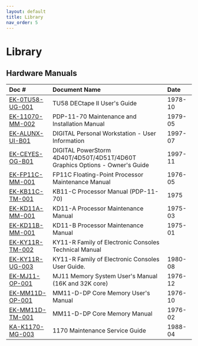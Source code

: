 ```yaml
---
layout: default
title: Library
nav_order: 5
---
```


# Library

## Hardware Manuals

| Doc #                                                                                                                                    | Document Name                                                                     | Date
|:-----------------------------------------------------------------------------------------------------------------------------------------|:----------------------------------------------------------------------------------|:--------
| [EK-0TU58-UG-001](../assets/pdf/EK-0TU58-UG-001_TU58_DECtape_II_User's_Guide,1978-10.pdf)                                                | TU58 DECtape II User's Guide                                                      | 1978-10
| [EK-11070-MM-002](../assets/pdf/EK-11070-MM-002_PDP-11-70_Maintenance_and_Installation_Manual,1979-05.pdf)                               | PDP-11-70 Maintenance and Installation Manual                                     | 1979-05
| [EK-ALUNX-UI-B01](../assets/pdf/EK-ALUNX-UI-B01_DIGITAL_Personal_Workstation_-_User_Information,1997-07.pdf)                             | DIGITAL Personal Workstation - User Information                                   | 1997-07
| [EK-CEYES-OG-B01](../assets/pdf/EK-CEYES-OG-B01_DIGITAL_PowerStorm_4D40T-4D50T-4D51T-4D60T_Graphics_Options_-_Owner's_Guide,1997-11.pdf) | DIGITAL PowerStorm 4D40T/4D50T/4D51T/4D60T <br/> Graphics Options - Owner's Guide | 1997-11
| [EK-FP11C-MM-001](../assets/pdf/EK-FP11C-MM-001_FP11C_Floating-Point_Processor_Maintenance_Manual,1976-05.pdf)                           | FP11C Floating-Point Processor Maintenance Manual                                 | 1976-05
| [EK-KB11C-TM-001](../assets/pdf/EK-KB11C-TM-001_KB11-C_Processor_Manual_(PDP-11-70),1975.pdf)                                            | KB11-C Processor Manual (PDP-11-70)                                               | 1975
| [EK-KD11A-MM-001](../assets/pdf/EK-KD11A-MM-001_KD11-A_Processor_Maintenance_Manual,1975-03.pdf)                                         | KD11-A Processor Maintenance Manual                                               | 1975-03
| [EK-KD11B-MM-001](../assets/pdf/EK-KD11B-MM-001_KD11-B_Processor_Maintenance_Manual,1975-01.pdf)                                         | KD11-B Processor Maintenance Manual                                               | 1975-01
| [EK-KY11R-TM-002](../assets/pdf/EK-KY11R-TM-002_KY11-R_Family_of_Electronic_Consoles_Technical_Manual.pdf)                               | KY11-R Family of Electronic Consoles Technical Manual                             | 
| [EK-KY11R-UG-003](../assets/pdf/EK-KY11R-UG-003_KY11-R_Family_of_Electronic_Consoles_User_Guide,1980-08.pdf)                             | KY11-R Family of Electronic Consoles User Guide.                                  | 1980-08
| [EK-MJ11-OP-001](../assets/pdf/EK-MJ11-OP-001_MJ11_Memory_System_User's_Manual_(16K_and_32K_core),1976-12.pdf)                           | MJ11 Memory System User's Manual (16K and 32K core)                               | 1976-12
| [EK-MM11D-OP-001](../assets/pdf/EK-MM11D-OP-001_MM11-D-DP_Core_Memory_User's_Manual,1976-10.pdf)                                         | MM11-D-DP Core Memory User's Manual                                               | 1976-10
| [EK-MM11D-TM-001](../assets/pdf/EK-MM11D-TM-001_MM11-D-DP_Core_Memory_Manual,1976-02.pdf)                                                | MM11-D-DP Core Memory Manual                                                      | 1976-02
| [KA-K1170-MG-003](../assets/pdf/KA-K1170-MG-003_1170_Maintenance_Service_Guide,1988-04.pdf)                                              | 1170 Maintenance Service Guide                                                    | 1988-04
